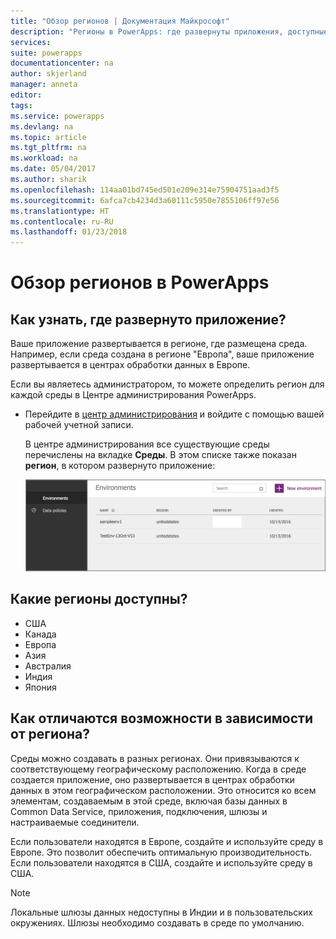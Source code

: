 ```yaml
---
title: "Обзор регионов | Документация Майкрософт"
description: "Регионы в PowerApps: где развернуты приложения, доступные регионы, возможности в зависимости от региона"
services: 
suite: powerapps
documentationcenter: na
author: skjerland
manager: anneta
editor: 
tags: 
ms.service: powerapps
ms.devlang: na
ms.topic: article
ms.tgt_pltfrm: na
ms.workload: na
ms.date: 05/04/2017
ms.author: sharik
ms.openlocfilehash: 114aa01bd745ed501e209e314e75904751aad3f5
ms.sourcegitcommit: 6afca7cb4234d3a60111c5950e7855106ff97e56
ms.translationtype: HT
ms.contentlocale: ru-RU
ms.lasthandoff: 01/23/2018
---
```

# <a name="regions-overview-in-powerapps"></a>Обзор регионов в PowerApps
## <a name="how-do-i-find-out-where-my-app-is-deployed"></a>Как узнать, где развернуто приложение?
Ваше приложение развертывается в регионе, где размещена среда. Например, если среда создана в регионе "Европа", ваше приложение развертывается в центрах обработки данных в Европе.

Если вы являетесь администратором, то можете определить регион для каждой среды в Центре администрирования PowerApps.

* Перейдите в [центр администрирования](https://admin.powerapps.com) и войдите с помощью вашей рабочей учетной записи.
  
    В центре администрирования все существующие среды перечислены на вкладке **Среды**. В этом списке также показан **регион**, в котором развернуто приложение:
  
   ![Вкладка "Окружения"](./media/regions-overview/environment-list.png)

## <a name="what-regions-are-available"></a>Какие регионы доступны?
* США
* Канада
* Европа
* Азия
* Австралия
* Индия
* Япония

## <a name="what-features-are-specific-to-a-given-region"></a>Как отличаются возможности в зависимости от региона?
Среды можно создавать в разных регионах. Они привязываются к соответствующему географическому расположению. Когда в среде создается приложение, оно развертывается в центрах обработки данных в этом географическом расположении. Это относится ко всем элементам, создаваемым в этой среде, включая базы данных в Common Data Service, приложения, подключения, шлюзы и настраиваемые соединители.

Если пользователи находятся в Европе, создайте и используйте среду в Европе. Это позволит обеспечить оптимальную производительность. Если пользователи находятся в США, создайте и используйте среду в США.

> [!NOTE]
> Локальные шлюзы данных недоступны в Индии и в пользовательских окружениях. Шлюзы необходимо создавать в среде по умолчанию.

